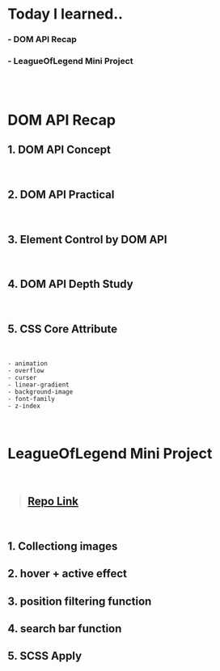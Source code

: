 # Today I learned.. 
  ### - DOM API Recap 
  ### - LeagueOfLegend Mini Project
<br>
<br>

# DOM API Recap

 ## 1. DOM API Concept

<br>

 ## 2. DOM API Practical 

<br>

  ## 3. Element Control by DOM API 

<br>

  ## 4. DOM API Depth Study

<br> 

  ## 5. CSS Core Attribute


<br>

    - animation
    - overflow
    - curser
    - linear-gradient
    - background-image
    - font-family
    - z-index
  
<br>

# LeagueOfLegend Mini Project

<br>

> ## [Repo Link](https://github.com/froggy1014/LeagueOfLegend)

<br> 

  ## 1. Collectiong images
  ## 2. hover + active effect
  ## 3. position filtering function
  ## 4. search bar function
  ## 5. SCSS Apply 







